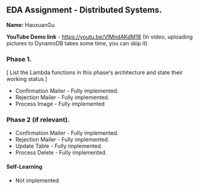 ## EDA Assignment - Distributed Systems.

__Name:__ HaoxuanGu

__YouTube Demo link__ - https://youtu.be/VlMndAKdM18
(In video, uploading pictures to DynamoDB takes some time, you can skip it)

### Phase 1.

[ List the Lambda functions in this phase's architecture and state their working status.]


+ Confirmation Mailer - Fully implemented.
+ Rejection Mailer - Fully implemented.
+ Process Image - Fully implemented

### Phase 2 (if relevant).

+ Confirmation Mailer - Fully implemented.
+ Rejection Mailer - Fully implemented.
+ Update Table - Fully implemented.
+ Process Delete - Fully implemented.

#### Self-Learning

+ Not implemented